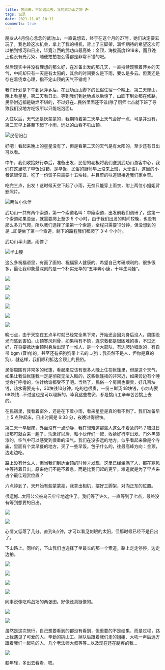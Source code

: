```yaml
---
title: 等风来，不如追风去，我的武功山之旅 🏞
tags: 记录
date: 2021-11-02 10:11
comments: true
---
```


朋友从4月份心念念的武功山，一直说想去，终于在这个月的27号，她们决定要去玩了，我也趁这次机会，拿上了我的相机，背上了三脚架，满怀期待的希望这次可以拍到银河和日出，毕竟江西的武功山最高处：金顶，海拔高度1918米，而且晚上也没有光污染，随便拍拍怎么得都是非常不错的吧。

然后现实中并没有理想的那么好，在准备出发的那几天，一直持续观察着萍乡的天气，中间却只有一天是有太阳的，其余的时间要么是下雨，要么是多云。但我还是存在着侥幸心理，指不定山顶的天气不错呢？

我们计划是下午到达萍乡后，在武功山山脚下的民俗住宿一个晚上，第二天爬山，晚上看星星，第二天看日出。等到我们到达地点以后惊了，山脚下到处都在修路，民俗附近都是破烂不堪的，不过好在...民俗里面还不错(除了厨师七点就下班了导致我们没地方吃饭所以只能吃泡面)。

入住以后，天气还是灰蒙蒙的，我期待着第二天早上天气会好一点，可是并没有，第二天早上甚至下起了小雨，远处的山看不见山顶。

![民俗阳台](https://cdn.wispx.cn/blog/2021/11/02/3ddcfb354251836e.jpg)

好吧！看起来晚上的星星没有了，但是看第二天的天气是有太阳的，至少还有日出可以看。

中午，我们收拾好行李后，准备出发，民俗的老板将我们送到武功山游客中心，我们在这里吃了早饭(没错，是早饭，民俗的厨师早上没来上班，大无语)，这里的小餐馆很便宜，吃了一份饺子只需要十五块钱，并且菜的味道很接近我们家乡菜。

吃完三点，出发！这时候天空下起了小雨，无奈只能穿上雨衣，附上两位小姐姐背影照片。

![两位小伙伴](https://cdn.wispx.cn/blog/2021/11/02/62c430c1460693df.jpg)

武功山一共有两个索道，第一个索道名叫：中庵索道，出发前我们调研了，这第一个索道如果没坐，就需要爬上至少 5 个小时，由于我们出发的时间较晚，也没有那么多力气爬，所以我们选择了坐第一个索道，全程只需要10分钟，但没想到的是...即便坐了第一个索道，剩下的路程我们都爬了 3-4 个小时。

武功山半山腰，雨停了

![半山腰](https://cdn.wispx.cn/blog/2021/11/02/ceb8b4cae1b9f0e7.jpg)

这么多祝福语里，有画了画的、祝福家人健康的、希望自己考研顺利的、很多很多，最让我印象最深刻的是一个朴实无华的“五年奔小康，十年生两娃”。

![](https://cdn.wispx.cn/blog/2021/11/02/acbddaee7e99f6aa.jpg)

![](https://cdn.wispx.cn/blog/2021/11/02/047f245e7b537645.jpg)

![](https://cdn.wispx.cn/blog/2021/11/02/07a5c2a7442a8daf.jpg)

![](https://cdn.wispx.cn/blog/2021/11/02/8bbf8bbb24062c6f.jpg)

![](https://cdn.wispx.cn/blog/2021/11/02/b784f7c4f05a3243.jpg)

![](https://cdn.wispx.cn/blog/2021/11/02/d284a118f900f465.jpg)

晚七点，由于天空在五点半时就已经完全黑下来，开始还会因为身后没人，周围没光而感到害怕，山顶寒风刺骨，如果稍有不慎，连求救都是很困难的事，不过还好，在将要抵达金顶时身后出现了一堆人，是一个大部队，有边爬边唱歌的，有自带 bgm (音响)的，甚至还有把狗狗带上去的...(狗：我虽然不是人，但你是真的狗)，就这样，我们顺利抵达金顶上的民俗。

民俗周围有非常多的帐篷，看起来应该有很多人晚上住在帐篷里，但是这个天气，如果让我住帐篷我一定是彻夜无法入眠的，这些帐篷挨的非常近，如果旁边有个睡觉会打呼噜的，估计给谁都受不了吧。当然了，民俗一个房间也很贵，好几百块钱，热水需要充卡，30块钱10分钟。吃的也很贵，一份三鲜汤48块钱，小炒肉要68块钱...不过这也是可以理解的，毕竟这些物资，都是挑山工辛辛苦苦挑上去的。

在民宿里，我看着窗外，还是在下着小雨，看来星星是真的看不到了。我们准备早上 5 点钟起床，日出时间是 6:33 分，夜晚过得很快。

第二天一早起床，外面没有一点动静，我在想难道那些人这么不着急的吗？错过日出那可就白来一趟了。洗漱好以后，和小伙伴们一起，收拾好行李出发。门外黑漆漆的，空气中可以感受到很重的湿气。我们在没多远的地方，似乎看起来像是个寺庙，里面有个卖早餐的地方，买了一些早饭，包子什么的，往最高峰方向：金顶，边走边吃。

路上没有什么人，但当我们到达金顶的时候才发现，这里已经坐满了人，都在寒风中等待着日出，原来他们不是不着急，而是比我们起的更早。难道就是为了早点来占个最佳观赏位置？

六点钟到了，天开始有些蒙蒙亮，我拿出相机，摆好三脚架，对向正东的位置。

很遗憾...太阳公公被乌云牢牢地遮住了。我们等了许久，一直等到了七点，最终没有等到想要的日出。

![](https://cdn.wispx.cn/blog/2021/11/02/2a135eea3b617022.jpg)

![](https://cdn.wispx.cn/blog/2021/11/02/cb9a94f396fef244.jpg)

心情又低落了几分。直到8点钟，才可以看见刺眼的太阳，但那时候已经不是日出了。

下山路上。同样的，下山我们也选择了坐最长的那一个索道，路上走走停停，边走边拍。

![](https://cdn.wispx.cn/blog/2021/11/02/3499f1563d1dfdf9.jpg)

![](https://cdn.wispx.cn/blog/2021/11/02/3fcc6f87b3e45c61.jpg)

![](https://cdn.wispx.cn/blog/2021/11/02/40f727eea9cccfc6.jpg)

![](https://cdn.wispx.cn/blog/2021/11/02/906abd21c74fa211.jpg)

同事说像吃鸡战场的两张图，好像还真挺像的。

![](https://cdn.wispx.cn/blog/2021/11/02/b0d594ce8e1549b1.jpg)

![](https://cdn.wispx.cn/blog/2021/11/02/49365022844bbcd6.jpg)

虽然是这次旅行，自己想要看到的都没有看到，但重要的不是结果，而是过程，路上我遇见了可爱的人、辛勤的挑山工、掉队后跟着我们走的姐姐、大吼一声后远方跟着我们一起吼的人、几个老法师大叔等等...以及现在还在腿疼的我...

![](https://cdn.wispx.cn/blog/2021/11/02/eb850954ff0e1bc6.jpg)

趁年轻，多出去看看，嗯。